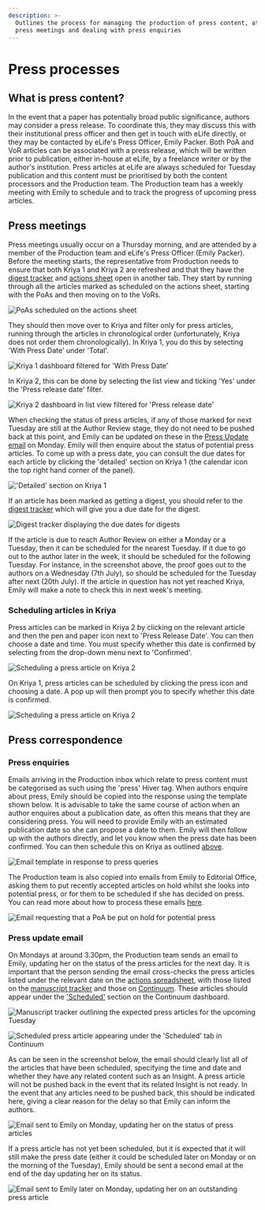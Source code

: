 ```yaml
---
description: >-
  Outlines the process for managing the production of press content, attending
  press meetings and dealing with press enquiries
---
```


# Press processes

## What is press content? 

In the event that a paper has potentially broad public significance, authors may consider a press release. To coordinate this, they may discuss this with their institutional press officer and then get in touch with eLife directly, or they may be contacted by eLife's Press Officer, Emily Packer. Both PoA and VoR articles can be associated with a press release, which will be written prior to publication, either in-house at eLife, by a freelance writer or by the author's institution. Press articles at eLife are always scheduled for Tuesday publication and this content must be prioritised by both the content processors and the Production team. The Production team has a weekly meeting with Emily to schedule and to track the progress of upcoming press articles. 

## Press meetings 

Press meetings usually occur on a Thursday morning, and are attended by a member of the Production team and eLife's Press Officer \(Emily Packer\). Before the meeting starts, the representative from Production needs to ensure that both Kriya 1 and Kriya 2 are refreshed and that they have the [digest tracker](https://docs.google.com/spreadsheets/d/17Llag-aEnbuARu5ORDJFki4K73xzy1fz2B2XG_QHQPI/edit#gid=1376331906) and [actions sheet](https://docs.google.com/document/d/1gWMKdmcl4i7EC_bHvrbpBcUKoXuMQ4WfrVDJ1HxQ0cc/edit?ts=56dd55b5) open in another tab. They start by running through all the articles marked as scheduled on the actions sheet, starting with the PoAs and then moving on to the VoRs. 

![PoAs scheduled on the actions sheet](.gitbook/assets/screenshot-2021-06-24-at-15.51.54%20%281%29.png)

They should then move over to Kriya and filter only for press articles, running through the articles in chronological order \(unfortunately, Kriya does not order them chronologically\). In Kriya 1, you do this by selecting 'With Press Date' under 'Total'.  

![Kriya 1 dashboard filtered for &apos;With Press Date&apos; ](.gitbook/assets/screenshot-2021-06-30-at-09.13.15.png)

In Kriya 2, this can be done by selecting the list view and ticking 'Yes' under the 'Press release date' filter. 

![Kriya 2 dashboard in list view filtered for &apos;Press release date&apos;](.gitbook/assets/screenshot-2021-06-30-at-10.30.08.png)

When checking the status of press articles, if any of those marked for next Tuesday are still at the Author Review stage, they do not need to be pushed back at this point, and Emily can be updated on these in the [Press Update email](press-processes.md#press-update-email) on Monday. Emily will then enquire about the status of potential press articles. To come up with a press date, you can consult the due dates for each article by clicking the 'detailed' section on Kriya 1 \(the calendar icon the top right hand corner of the panel\).

![&apos;Detailed&apos; section on Kriya 1](.gitbook/assets/screenshot-2021-06-30-at-09.17.19.png)

If an article has been marked as getting a digest, you should refer to the [digest tracker](https://docs.google.com/spreadsheets/d/17Llag-aEnbuARu5ORDJFki4K73xzy1fz2B2XG_QHQPI/edit#gid=1376331906) which will give you a due date for the digest. 

![Digest tracker displaying the due dates for digests](.gitbook/assets/screenshot-2021-06-30-at-09.38.57.png)

If the article is due to reach Author Review on either a Monday or a Tuesday, then it can be scheduled for the nearest Tuesday. If it due to go out to the author later in the week, it should be scheduled for the following Tuesday. For instance, in the screenshot above, the proof goes out to the authors on a Wednesday \(7th July\), so should be scheduled for the Tuesday after next \(20th July\). If the article in question has not yet reached Kriya, Emily will make a note to check this in next week's meeting.

### Scheduling articles in Kriya 

Press articles can be marked in Kriya 2 by clicking on the relevant article and then the pen and paper icon next to 'Press Release Date'. You can then choose a date and time. You must specify whether this date is confirmed by selecting from the drop-down menu next to 'Confirmed'. 

![Scheduling a press article on Kriya 2](.gitbook/assets/screenshot-2021-06-24-at-15.54.34%20%281%29.png)

On Kriya 1, press articles can be scheduled by clicking the press icon and choosing a date. A pop up will then prompt you to specify whether this date is confirmed. 

![Scheduling a press article on Kriya 2](.gitbook/assets/screenshot-2021-06-30-at-12.38.01.png)

## Press correspondence 

### Press enquiries 

Emails arriving in the Production inbox which relate to press content must be categorised as such using the 'press' Hiver tag. When authors enquire about press, Emily should be copied into the response using the template shown below. It is advisable to take the same course of action when an author enquires about a publication date, as often this means that they are considering press. You will need to provide Emily with an estimated publication date so she can propose a date to them. Emily will then follow up with the authors directly, and let you know when the press date has been confirmed. You can then schedule this on Kriya as outlined [above](press-processes.md#marking-articles-in-kriya). 

![Email template in response to press queries](.gitbook/assets/screenshot-2021-06-24-at-15.17.39.png)

The Production team is also copied into emails from Emily to Editorial Office, asking them to put recently accepted articles on hold whilst she looks into potential press, or for them to be scheduled if she has decided on press. You can read more about how to process these emails [here](toolkit/managing-production-queries.md#press-emails). 

![Email requesting that a PoA be put on hold for potential press](.gitbook/assets/screenshot-2021-06-24-at-15.13.34.png)

### Press update email 

On Mondays at around 3.30pm, the Production team sends an email to Emily, updating her on the status of the press articles for the next day. It is important that the person sending the email cross-checks the press articles listed under the relevant date on the [actions spreadsheet](https://docs.google.com/document/d/1gWMKdmcl4i7EC_bHvrbpBcUKoXuMQ4WfrVDJ1HxQ0cc/edit?ts=56dd55b5), with those listed on the [manuscript tracker](https://docs.google.com/spreadsheets/d/1TVgTAUijt9pVa_d8TRFcpPvipE31zcgBh0r9M5dFn4Q/edit#gid=2075183460) and those on [Continuum](https://prod--ppp-dash.elifesciences.org/current). These articles should appear under the ['Scheduled'](https://prod--ppp-dash.elifesciences.org/scheduled?view=list&start=30-06-2021&end=30-06-2022) section on the Continuum dashboard. 

![Manuscript tracker outlining the expected press articles for the upcoming Tuesday ](.gitbook/assets/screenshot-2021-06-24-at-16.26.56.png)

![Scheduled press article appearing under the &apos;Scheduled&apos; tab in Continuum](.gitbook/assets/screenshot-2021-06-30-at-12.22.37.png)

As can be seen in the screenshot below, the email should clearly list all of the articles that have been scheduled, specifying the time and date and whether they have any related content such as an Insight. A press article will not be pushed back in the event that its related Insight is not ready. In the event that any articles need to be pushed back, this should be indicated here, giving a clear reason for the delay so that Emily can inform the authors. 

![Email sent to Emily on Monday, updating her on the status of press articles ](.gitbook/assets/screenshot-2021-06-24-at-16.04.33.png)

If a press article has not yet been scheduled, but it is expected that it will still make the press date \(either it could be scheduled later on Monday or on the morning of the Tuesday\), Emily should be sent a second email at the end of the day updating her on its status. 

![Email sent to Emily later on Monday, updating her on an outstanding press article](.gitbook/assets/screenshot-2021-06-24-at-16.17.05.png)


